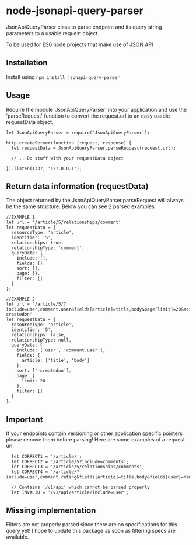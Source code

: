 # node-jsonapi-query-parser

JsonApiQueryParser class to parse endpoint and its query string parameters to a usable request object.

To be used for ES6 node projects that make use of [JSON API](http://jsonapi.org/)


## Installation

Install using  `npm install jsonapi-query-parser`


## Usage

Require the module 'JsonApiQueryParser' into your application and use the 'parseRequest' function to convert the request.url to an easy
usable requestData object.

```
let JsonApiQueryParser = require('JsonApiQueryParser');

http.createServer(function (request, response) {
  let requestData = JsonApiQueryParser.parseRequest(request.url);

  // .. Do stuff with your requestData object

}).listen(1337, '127.0.0.1');
```

## Return data information (requestData)

The object returned by the JsonApiQueryParser.parseRequest will always be the same structure.
Below you can see 2 parsed examples:

```
//EXAMPLE 1
let url = '/article/5/relationships/comment'
let requestData = {
  resourceType: 'article',
  identifier: '5',
  relationships: true,
  relationshipType: 'comment',
  queryData: {
    include: [],
    fields: {},
    sort: [],
    page: {},
    filter: []
  }
};

//EXAMPLE 2
let url = '/article/5/?include=user,comment.user&fields[article]=title,body&page[limit]=20&sort=-createdon'
let requestData = {
  resourceType: 'article',
  identifier: '5',
  relationships: false,
  relationshipType: null,
  queryData: {
    include: ['user', 'comment.user'],
    fields: {
      article: ['title', 'body']
    },
    sort: ['-createdon'],
    page: {
      limit: 20
    },
    filter: []
  }
};

```


## Important

If your endpoints contain versioning or other application specific pointers please remove them before parsing!
Here are some examples of a request url:

```
  let CORRECT1 = '/article/';
  let CORRECT2 = '/article/5?include=comments';
  let CORRECT3 = '/article/5/relationships/comments';
  let CORRECT4 = '/article/?include=user,comment.rating&fields[article]=title,body&fields[user]=name';

  // Contains '/v1/api' which cannot be parsed properly
  let INVALID = '/v1/api/article?include=user';
```

## Missing implementation

Filters are not properly parsed since there are no specifications for this query yet! I hope to update this package
as soon as filtering specs are available.




